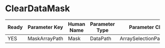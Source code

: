 # ClearDataMask #

| Ready | Parameter Key | Human Name | Parameter Type | Parameter Class |
|-------|---------------|------------|-----------------|----------------|
| YES | MaskArrayPath | Mask | DataPath | ArraySelectionParameter |
